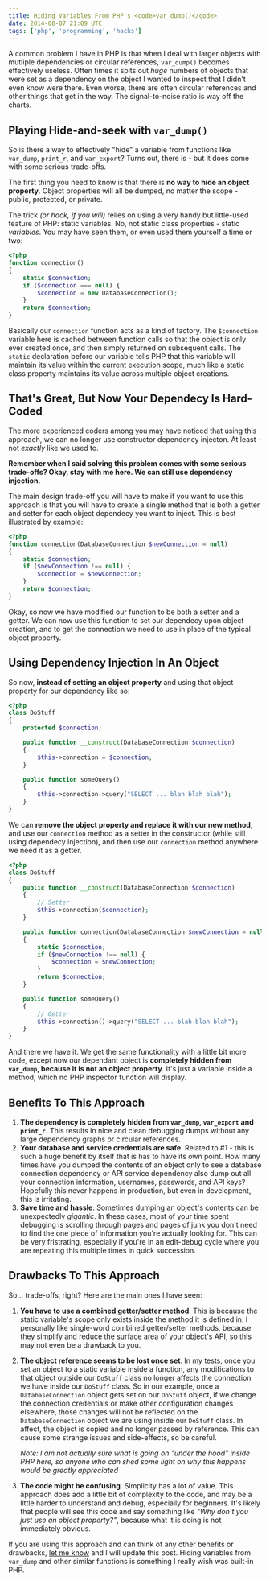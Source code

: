 ```yaml
---
title: Hiding Variables From PHP's <code>var_dump()</code>
date: 2014-08-07 21:09 UTC
tags: ['php', 'programming', 'hacks']
---
```


A common problem I have in PHP is that when I deal with larger objects with
mutliple dependencies or circular references, `var_dump()` becomes effectively
useless. Often times it spits out *huge* numbers of objects that were set as a
dependency on the object I wanted to inspect that I didn't even know were
there. Even worse, there are often circular references and other things that
get in the way. The signal-to-noise ratio is way off the charts.

## Playing Hide-and-seek with `var_dump()`

So is there a way to effectively "hide" a variable from functions like
`var_dump`, `print_r`, and `var_export`? Turns out, there is - but it does come
with some serious trade-offs.

The first thing you need to know is that there is **no way to hide an object
property**. Object properties will all be dumped, no matter the scope - public,
protected, or private.

The trick *(or hack, if you will)* relies on using a very handy but little-used
feature of PHP: static variables. No, not static class properties - static
*variables*. You may have seen them, or even used them yourself a time or two:

```php
<?php
function connection()
{
    static $connection;
    if ($connection === null) {
        $connection = new DatabaseConnection();
    }
    return $connection;
}
```

Basically our `connection` function acts as a kind of factory. The
`$connection` variable here is cached between function calls so that the object
is only ever created once, and then simply returned on subsequent calls. The
`static` declaration before our variable tells PHP that this variable will
maintain its value within the current execution scope, much like a static class
property maintains its value across multiple object creations.

## That's Great, But Now Your Dependecy Is Hard-Coded

The more experienced coders among you may have noticed that using this
approach, we can no longer use constructor dependency injecton. At least - not
*exactly* like we used to.

**Remember when I said solving this problem comes with some serious trade-offs?
Okay, stay with me here. We can still use dependency injection.**

The main design trade-off you will have to make if you want to use this
approach is that you will have to create a single method that is both a getter
and setter for each object dependecy you want to inject. This is best
illustrated by example:

```php
<?php
function connection(DatabaseConnection $newConnection = null)
{
    static $connection;
    if ($newConnection !== null) {
        $connection = $newConnection;
    }
    return $connection;
}
```

Okay, so now we have modified our function to be both a setter and a getter. We
can now use this function to set our dependecy upon object creation, and to get
the connection we need to use in place of the typical object property.

## Using Dependency Injection In An Object

So now, **instead of setting an object property** and using that object property
for our dependency like so:

```php
<?php
class DoStuff
{
    protected $connection;

    public function __construct(DatabaseConnection $connection)
    {
        $this->connection = $connection;
    }

    public function someQuery()
    {
        $this->connection->query("SELECT ... blah blah blah");
    }
}
```

We can **remove the object property and replace it with our new method**, and use
our `connection` method as a setter in the constructor (while still using
dependecy injection), and then use our `connection` method anywhere we need
it as a getter.

```php
<?php
class DoStuff
{
    public function __construct(DatabaseConnection $connection)
    {
        // Setter
        $this->connection($connection);
    }

    public function connection(DatabaseConnection $newConnection = null)
    {
        static $connection;
        if ($newConnection !== null) {
            $connection = $newConnection;
        }
        return $connection;
    }

    public function someQuery()
    {
        // Getter
        $this->connection()->query("SELECT ... blah blah blah");
    }
}
```

And there we have it. We get the same functionality with a little bit more
code, except now our dependant object is **completely hidden from `var_dump`,
because it is not an object property**. It's just a variable inside a method,
which no PHP inspector function will display.

## Benefits To This Approach

1. **The dependency is completely hidden from `var_dump`, `var_export`
   and `print_r`.** This results in nice and clean debugging dumps without any
   large dependency graphs or circular references.
2. **Your database and service credentials are safe**. Related to #1 - this is
   such a huge benefit by itself that is has to have its own point. How many
   times have you dumped the contents of an object only to see a database
   connection dependency or API service dependency also dump out all your
   connection information, usernames, passwords, and API keys? Hopefully this
   never happens in production, but even in development, this is irritating.
3. **Save time and hassle**. Sometimes dumping an object's contents can be
   unexpectedly *gigantic*. In these cases, most of your time spent debugging
   is scrolling through pages and pages of junk you don't need to find the one
   piece of information you're actually looking for. This can be very
   fristrating, especially if you're in an edit-debug cycle where you are
   repeating this multiple times in quick succession.

## Drawbacks To This Approach

So... trade-offs, right? Here are the main ones I have seen:

1. **You have to use a combined getter/setter method**. This is because the static
   variable's scope only exists inside the method it is defined in. I
   personally like single-word combined getter/setter methods, because they
   simplify and reduce the surface area of your object's API, so this may not
   even be a drawback to you.
2. **The object reference seems to be lost once set**. In my tests, once you
   set an object to a static variable inside a function, any modifications to
   that object outside our `DoStuff` class no longer affects the connection we
   have inside our `DoStuff` class. So in our example, once a
   `DatabaseConnection` object gets set on our `DoStuff` object, if we change
   the connection credentials or make other configuration changes elsewhere,
   those changes will not be reflected on the `DatabaseConnection` object we
   are using inside our `DoStuff` class.  In affect, the object is copied and
   no longer passed by reference. This can cause some strange issues and
   side-effects, so be careful.

   *Note: I am not actually sure what is going on "under the hood" inside PHP
   here, so anyone who can shed some light on why this happens would be greatly
   appreciated*
3. **The code might be confusing**. Simplicity has a lot of value.  This
   approach does add a little bit of complexity to the code, and may be a
   little harder to understand and debug, especially for beginners. It's likely
   that people will see this code and say something like *"Why don't you just
   use an object property?"*, because what it is doing is not immediately
   obvious.

If you are using this approach and can think of any other benefits or
drawbacks, [let me know](https://twitter.com/vlucas) and I will update this
post. Hiding variables from `var_dump` and other similar functions is something
I really wish was built-in PHP.

